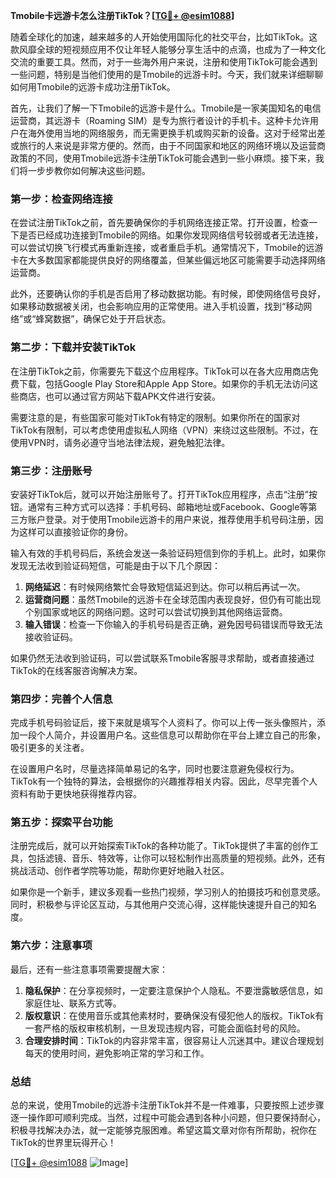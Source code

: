 **Tmobile卡远游卡怎么注册TikTok？[[TG💪+ @esim1088](https://t.me/s/esim1088)]**

随着全球化的加速，越来越多的人开始使用国际化的社交平台，比如TikTok。这款风靡全球的短视频应用不仅让年轻人能够分享生活中的点滴，也成为了一种文化交流的重要工具。然而，对于一些海外用户来说，注册和使用TikTok可能会遇到一些问题，特别是当他们使用的是Tmobile的远游卡时。今天，我们就来详细聊聊如何用Tmobile的远游卡成功注册TikTok。

首先，让我们了解一下Tmobile的远游卡是什么。Tmobile是一家美国知名的电信运营商，其远游卡（Roaming SIM）是专为旅行者设计的手机卡。这种卡允许用户在海外使用当地的网络服务，而无需更换手机或购买新的设备。这对于经常出差或旅行的人来说是非常方便的。然而，由于不同国家和地区的网络环境以及运营商政策的不同，使用Tmobile远游卡注册TikTok可能会遇到一些小麻烦。接下来，我们将一步步教你如何解决这些问题。

### **第一步：检查网络连接**
在尝试注册TikTok之前，首先要确保你的手机网络连接正常。打开设置，检查一下是否已经成功连接到Tmobile的网络。如果你发现网络信号较弱或者无法连接，可以尝试切换飞行模式再重新连接，或者重启手机。通常情况下，Tmobile的远游卡在大多数国家都能提供良好的网络覆盖，但某些偏远地区可能需要手动选择网络运营商。

此外，还要确认你的手机是否启用了移动数据功能。有时候，即使网络信号良好，如果移动数据被关闭，也会影响应用的正常使用。进入手机设置，找到“移动网络”或“蜂窝数据”，确保它处于开启状态。

### **第二步：下载并安装TikTok**
在注册TikTok之前，你需要先下载这个应用程序。TikTok可以在各大应用商店免费下载，包括Google Play Store和Apple App Store。如果你的手机无法访问这些商店，也可以通过官方网站下载APK文件进行安装。

需要注意的是，有些国家可能对TikTok有特定的限制。如果你所在的国家对TikTok有限制，可以考虑使用虚拟私人网络（VPN）来绕过这些限制。不过，在使用VPN时，请务必遵守当地法律法规，避免触犯法律。

### **第三步：注册账号**
安装好TikTok后，就可以开始注册账号了。打开TikTok应用程序，点击“注册”按钮。通常有三种方式可以选择：手机号码、邮箱地址或Facebook、Google等第三方账户登录。对于使用Tmobile远游卡的用户来说，推荐使用手机号码注册，因为这样可以直接验证你的身份。

输入有效的手机号码后，系统会发送一条验证码短信到你的手机上。此时，如果你发现无法收到验证码短信，可能是由于以下几个原因：

1. **网络延迟**：有时候网络繁忙会导致短信延迟到达。你可以稍后再试一次。
2. **运营商问题**：虽然Tmobile的远游卡在全球范围内表现良好，但仍有可能出现个别国家或地区的网络问题。这时可以尝试切换到其他网络运营商。
3. **输入错误**：检查一下你输入的手机号码是否正确，避免因号码错误而导致无法接收验证码。

如果仍然无法收到验证码，可以尝试联系Tmobile客服寻求帮助，或者直接通过TikTok的在线客服咨询解决方案。

### **第四步：完善个人信息**
完成手机号码验证后，接下来就是填写个人资料了。你可以上传一张头像照片，添加一段个人简介，并设置用户名。这些信息可以帮助你在平台上建立自己的形象，吸引更多的关注者。

在设置用户名时，尽量选择简单易记的名字，同时也要注意避免侵权行为。TikTok有一个独特的算法，会根据你的兴趣推荐相关内容。因此，尽早完善个人资料有助于更快地获得推荐内容。

### **第五步：探索平台功能**
注册完成后，就可以开始探索TikTok的各种功能了。TikTok提供了丰富的创作工具，包括滤镜、音乐、特效等，让你可以轻松制作出高质量的短视频。此外，还有挑战活动、创作者学院等功能，帮助你更好地融入社区。

如果你是一个新手，建议多观看一些热门视频，学习别人的拍摄技巧和创意灵感。同时，积极参与评论区互动，与其他用户交流心得，这样能快速提升自己的知名度。

### **第六步：注意事项**
最后，还有一些注意事项需要提醒大家：

1. **隐私保护**：在分享视频时，一定要注意保护个人隐私。不要泄露敏感信息，如家庭住址、联系方式等。
2. **版权意识**：在使用音乐或其他素材时，要确保没有侵犯他人的版权。TikTok有一套严格的版权审核机制，一旦发现违规内容，可能会面临封号的风险。
3. **合理安排时间**：TikTok的内容非常丰富，很容易让人沉迷其中。建议合理规划每天的使用时间，避免影响正常的学习和工作。

### **总结**
总的来说，使用Tmobile的远游卡注册TikTok并不是一件难事，只要按照上述步骤逐一操作即可顺利完成。当然，过程中可能会遇到各种小问题，但只要保持耐心，积极寻找解决办法，就一定能够克服困难。希望这篇文章对你有所帮助，祝你在TikTok的世界里玩得开心！

[[TG💪+ @esim1088](https://t.me/s/esim1088) ![Image](https://i.postimg.cc/4NQfJmqS/Snipaste-2025-05-13-00-14-12.png)]